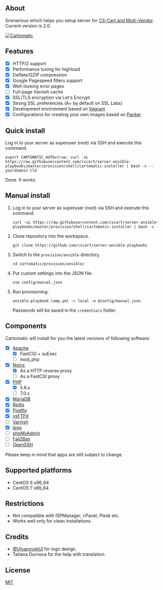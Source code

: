 About
-----

Scenarious which helps you setup server for [CS-Cart and Multi-Vendor](https://cs-cart.com/). Current version is 2.0.

[![Cartomatic](https://raw.githubusercontent.com/cscart/server-ansible-playbooks/develop/cartomatic.png)](https://cs-cart.com)

Features
--------

- [x] HTTP/2 support
- [x] Performance tuning for highload
- [x] Deflate/GZIP compression
- [x] Google Pagespeed filters support
- [x] Well-looking error pages
- [ ] Full-page Varnish cache
- [x] SSL/TLS encryption via Let's Encrypt
- [x] Strong SSL preferencies (A+ by default on SSL Labs)
- [x] Development environment based on [Vagrant](https://vagrantup.com)
- [x] Configurations for creating your own images based on [Packer](https://packer.io)

Quick install
-------------

Log in to your server as superuser (root) via SSH and execute this command:

```
export CARTOMATIC_AUTO=true; curl -sL https://raw.githubusercontent.com/cscart/server-ansible-playbooks/master/provision/shell/cartomatic-installer | bash -s -- yourdomain.tld
```

Done. It works.

Manual install
--------------

1. Log in to your server as superuser (root) via SSH and execute this command.

    ```
    curl -sL https://raw.githubusercontent.com/cscart/server-ansible-playbooks/master/provision/shell/cartomatic-installer | bash -s
    ```

2. Clone repository into the workspace.

   ```
   git clone https://github.com/cscart/server-ansible-playbooks
   ```

3. Switch to the `provision/ansible` directory.

    ```
    cd cartomatic/provision/ansible/
    ```

4. Put custom settings into the JSON file:

    ```
    vim config/manual.json
    ```

5. Run provisioning:

    ```
    ansible-playbook lamp.yml -c local -e @config/manual.json
    ```

    Passwords will be saved in the `credentials` folder.

Components
----------

Cartomatic will install for you the latest versions of following software:

- [x] [Apache](http://httpd.apache.org)
  - [x] FastCGI + suExec
  - [ ] mod_php
- [x] [Nginx](http://nginx.org)
  - [x] As a HTTP reverse proxy
  - [ ] As a FastCGI proxy
- [x] [PHP](https://secure.php.net)
  - [x] 5.6.x
  - [ ] 7.0.x
- [x] [MariaDB](https://mariadb.com)
- [x] [Redis](http://redis.io)
- [x] [Postfix](http://www.postfix.org)
- [x] [vsFTPd](https://security.appspot.com/vsftpd.html)
- [ ] [Varnish](https://www.varnish-cache.org)
- [x] [lego](https://github.com/xenolf/lego)
- [ ] [phpMyAdmin](https://www.phpmyadmin.net)
- [ ] [Fail2Ban](http://www.fail2ban.org/)
- [ ] [OpenSSH](http://www.openssh.com)

Please keep in mind that apps are still subject to change.

Supported platforms
-------------------

* CentOS 6 x86_64
* CentOS 7 x86_64

Restrictions
------------

* Not compatible with ISPManager, cPanel, Plesk etc.
* Works well only for clean installations.

Credits
-------

* [@UlyanovskUI](https://twitter.com/UlyanovskUI) for logo design.
* Tatiana Durnova for the help with translation.

License
-------

[MIT](https://github.com/cscart/server-ansible-playbooks/blob/master/COPYING)
